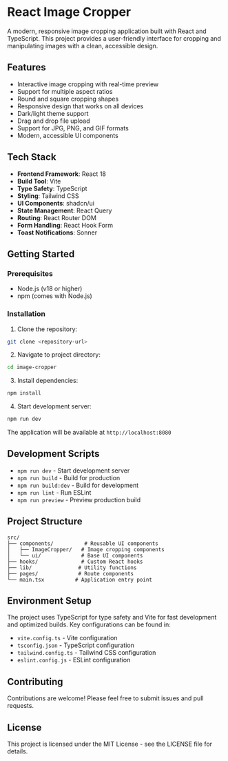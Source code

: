 # React Image Cropper

A modern, responsive image cropping application built with React and TypeScript. This project provides a user-friendly interface for cropping and manipulating images with a clean, accessible design.

## Features

- Interactive image cropping with real-time preview
- Support for multiple aspect ratios
- Round and square cropping shapes
- Responsive design that works on all devices
- Dark/light theme support
- Drag and drop file upload
- Support for JPG, PNG, and GIF formats
- Modern, accessible UI components

## Tech Stack

- **Frontend Framework**: React 18
- **Build Tool**: Vite
- **Type Safety**: TypeScript
- **Styling**: Tailwind CSS
- **UI Components**: shadcn/ui
- **State Management**: React Query
- **Routing**: React Router DOM
- **Form Handling**: React Hook Form
- **Toast Notifications**: Sonner

## Getting Started

### Prerequisites

- Node.js (v18 or higher)
- npm (comes with Node.js)

### Installation

1. Clone the repository:

```sh
git clone <repository-url>
```

2. Navigate to project directory:

```sh
cd image-cropper
```

3. Install dependencies:

```sh
npm install
```

4. Start development server:

```sh
npm run dev
```

The application will be available at `http://localhost:8080`

## Development Scripts

- `npm run dev` - Start development server
- `npm run build` - Build for production
- `npm run build:dev` - Build for development
- `npm run lint` - Run ESLint
- `npm run preview` - Preview production build

## Project Structure

```
src/
├── components/          # Reusable UI components
│   ├── ImageCropper/   # Image cropping components
│   └── ui/             # Base UI components
├── hooks/              # Custom React hooks
├── lib/               # Utility functions
├── pages/             # Route components
└── main.tsx          # Application entry point
```

## Environment Setup

The project uses TypeScript for type safety and Vite for fast development and optimized builds. Key configurations can be found in:

- `vite.config.ts` - Vite configuration
- `tsconfig.json` - TypeScript configuration
- `tailwind.config.ts` - Tailwind CSS configuration
- `eslint.config.js` - ESLint configuration

## Contributing

Contributions are welcome! Please feel free to submit issues and pull requests.

## License

This project is licensed under the MIT License - see the LICENSE file for details.
